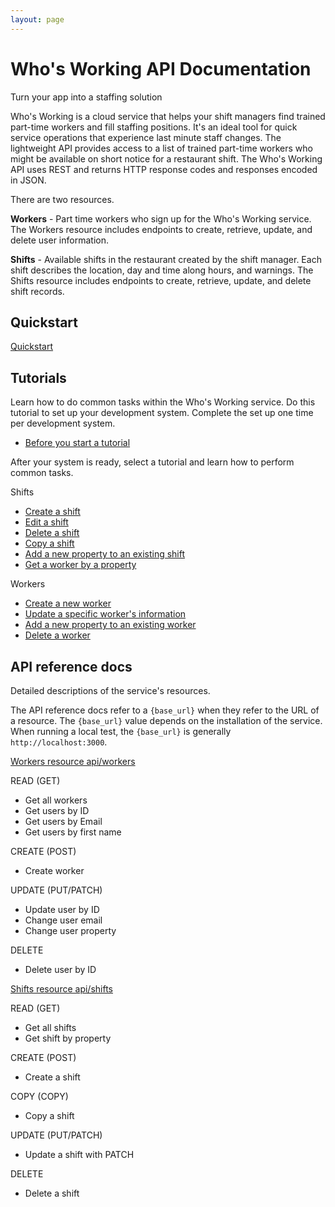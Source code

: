 ```yaml
---
layout: page
---
```


# Who's Working API Documentation

Turn your app into a staffing solution

Who's Working is a cloud service that helps your shift managers find trained part-time workers and fill staffing positions. It's an ideal tool for quick service operations that experience last minute staff changes. The lightweight API provides access to a list of trained part-time workers who might be available on short notice for a restaurant shift. The Who's Working API uses REST and returns HTTP response codes and responses encoded in JSON.

There are two resources.

**Workers** - Part time workers who sign up for the Who's Working service. The Workers resource includes endpoints to create, retrieve, update, and delete user information.

**Shifts** - Available shifts in the restaurant created by the shift manager. Each shift describes the location, day and time along hours, and warnings. The Shifts resource includes endpoints to create, retrieve, update, and delete shift records.

## Quickstart

[Quickstart](x)

## Tutorials

Learn how to do common tasks within the Who's Working service. Do this tutorial to set up your development system. Complete the set up one time per development system.

* [Before you start a tutorial](x)

After your system is ready, select a tutorial and learn how to perform common tasks.

Shifts

* [Create a shift](tutorials/x)
* [Edit a shift](tutorials/x)
* [Delete a shift](tutorials/x)
* [Copy a shift](tutorials/x)
* [Add a new property to an existing shift](s)
* [Get a worker by a property](tutorials/x)

Workers

* [Create a new worker](x)
* [Update a specific worker's information](x)
* [Add a new property to an existing worker](x)
* [Delete a worker](tutorials/x)

## API reference docs

Detailed descriptions of the service's resources.

The API reference docs refer to a `{base_url}` when they refer to the URL of a resource. The `{base_url}` value depends
on the installation of the service. When running a local test, the `{base_url}` is generally `http://localhost:3000`.

[Workers resource api/workers](api/workers)

READ (GET)

* Get all workers
* Get users by ID
* Get users by Email
* Get users by first name

CREATE (POST)

* Create worker

UPDATE (PUT/PATCH)

* Update user by ID
* Change user email
* Change user property

DELETE

* Delete user by ID

[Shifts resource api/shifts](api/shifts)

READ (GET)

* Get all shifts
* Get shift by property

CREATE (POST)

* Create a shift

COPY (COPY)

* Copy a shift

UPDATE (PUT/PATCH)

* Update a shift with PATCH

DELETE

* Delete a shift
